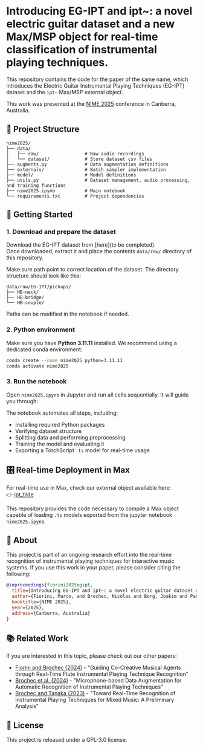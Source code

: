 # Introducing EG-IPT and ipt~: a novel electric guitar dataset and a new Max/MSP object for real-time classification of instrumental playing techniques.

This repository contains the code for the paper of the same name, which introduces the Electric Guitar Instrumental Playing Techniques (EG-IPT) dataset and the `ipt~` Max/MSP external object.

This work was presented at the [NIME 2025](https://nime2025.org/) conference in Canberra, Australia.

## 📁 Project Structure

```
nime2025/
├── data/
│   ├── raw/                 # Raw audio recordings
│   └── dataset/             # Store dataset csv files
├── augments.py              # Data augmentation definitions
├── externals/               # Batch sampler implementation
├── model/                   # Model definitions
├── utils.py                 # Dataset management, audio processing, and training functions
├── nime2025.ipynb           # Main notebook
└── requirements.txt         # Project dependencies
```

## 🚀 Getting Started

### 1. Download and prepare the dataset

Download the EG-IPT dataset from [here](to be completed).  
Once downloaded, extract it and place the contents `data/raw/` directory of this repository.

Make sure path point to correct location of the dataset.
The directory structure should look like this:
```
data/raw/EG-IPT/pickups/
├── HB-neck/
├── HB-bridge/
└── HB-couple/
```

Paths can be modified in the notebook if needed.

### 2. Python environment

Make sure you have **Python 3.11.11** installed. We recommend using a dedicated conda environment:

```bash
conda create --name nime2025 python=3.11.11
conda activate nime2025
```

### 3. Run the notebook

Open `nime2025.ipynb` in Jupyter and run all cells sequentially. It will guide you through:

The notebook automates all steps, including:
- Installing required Python packages
- Verifying dataset structure
- Splitting data and performing preprocessing
- Training the model and evaluating it
- Exporting a TorchScript `.ts` model for real-time usage

## 🎛️ Real-time Deployment in Max

For real-time use in Max, check our external object available here:  
👉 [ipt_tilde](https://github.com/nbrochec/ipt_tilde)

This repository provides the code necessary to compile a Max object capable of loading `.ts` models exported from the jupyter notebook `nime2025.ipynb`.

## 🧠 About

This project is part of an ongoing research effort into the real-time recognition of instrumental playing techniques for interactive music systems.
If you use this work in your paper, please consider citing the following:

```bibtex
@inproceedings{fiorini2025egipt,
  title={Introducing EG-IPT and ipt~: a novel electric guitar dataset and a new Max/MSP object for real-time classification of instrumental playing techniques},
  author={Fiorini, Marco, and Brochec, Nicolas and Borg, Joakim and Pasini, Riccardo},
  booktitle={NIME 2025},
  year={2025},
  address={Canberra, Australia}
}
```

## 📚 Related Work

If you are interested in this topic, please check out our other papers:
- [Fiorini and Brochec (2024)](https://hal.science/hal-04635907) - "Guiding Co-Creative Musical Agents through Real-Time Flute Instrumental Playing Technique Recognition"
- [Brochec et al. (2024)](https://hal.science/hal-04642673) - "Microphone-based Data Augmentation for Automatic Recognition of Instrumental Playing Techniques"
- [Brochec and Tanaka (2023)](https://hal.science/hal-04263718) - "Toward Real-Time Recognition of Instrumental Playing Techniques for Mixed Music: A Preliminary Analysis"


## 📜 License

This project is released under a GPL-3.0 license.
